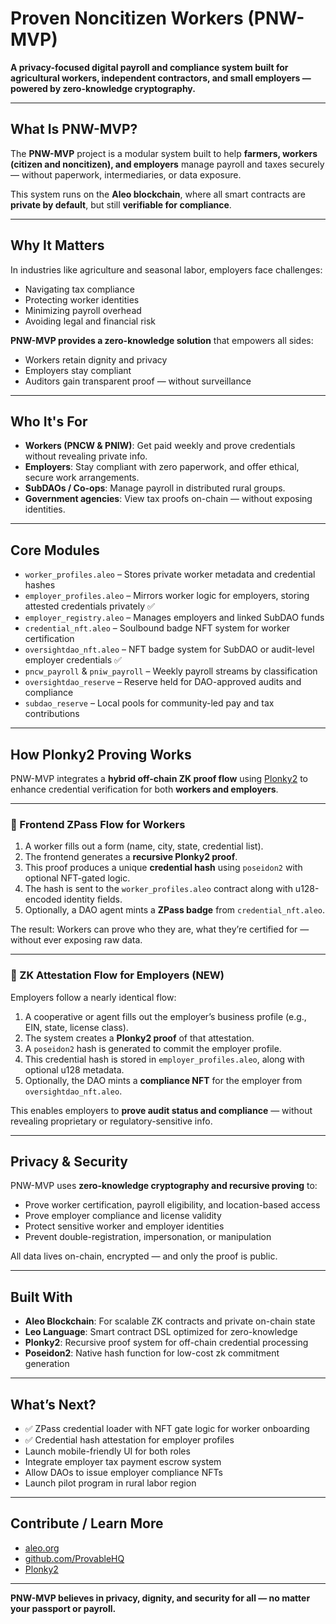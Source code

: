# Proven Noncitizen Workers (PNW-MVP)

**A privacy-focused digital payroll and compliance system built for agricultural workers, independent contractors, and small employers — powered by zero-knowledge cryptography.**

---

## What Is PNW-MVP?

The **PNW-MVP** project is a modular system built to help **farmers, workers (citizen and noncitizen), and employers** manage payroll and taxes securely — without paperwork, intermediaries, or data exposure.

This system runs on the **Aleo blockchain**, where all smart contracts are **private by default**, but still **verifiable for compliance**.

---

## Why It Matters

In industries like agriculture and seasonal labor, employers face challenges:

- Navigating tax compliance
- Protecting worker identities
- Minimizing payroll overhead
- Avoiding legal and financial risk

**PNW-MVP provides a zero-knowledge solution** that empowers all sides:

- Workers retain dignity and privacy
- Employers stay compliant
- Auditors gain transparent proof — without surveillance

---

## Who It's For

- **Workers (PNCW & PNIW)**: Get paid weekly and prove credentials without revealing private info.
- **Employers**: Stay compliant with zero paperwork, and offer ethical, secure work arrangements.
- **SubDAOs / Co-ops**: Manage payroll in distributed rural groups.
- **Government agencies**: View tax proofs on-chain — without exposing identities.

---

## Core Modules

- `worker_profiles.aleo` – Stores private worker metadata and credential hashes
- `employer_profiles.aleo` – Mirrors worker logic for employers, storing attested credentials privately ✅
- `employer_registry.aleo` – Manages employers and linked SubDAO funds
- `credential_nft.aleo` – Soulbound badge NFT system for worker certification
- `oversightdao_nft.aleo` – NFT badge system for SubDAO or audit-level employer credentials ✅
- `pncw_payroll` & `pniw_payroll` – Weekly payroll streams by classification
- `oversightdao_reserve` – Reserve held for DAO-approved audits and compliance
- `subdao_reserve` – Local pools for community-led pay and tax contributions

---

## How Plonky2 Proving Works

PNW-MVP integrates a **hybrid off-chain ZK proof flow** using [Plonky2](https://github.com/mir-protocol/plonky2) to enhance credential verification for both **workers and employers**.

---

### 🔧 Frontend ZPass Flow for Workers

1. A worker fills out a form (name, city, state, credential list).
2. The frontend generates a **recursive Plonky2 proof**.
3. This proof produces a unique **credential hash** using `poseidon2` with optional NFT-gated logic.
4. The hash is sent to the `worker_profiles.aleo` contract along with u128-encoded identity fields.
5. Optionally, a DAO agent mints a **ZPass badge** from `credential_nft.aleo`.

The result: Workers can prove who they are, what they’re certified for — without ever exposing raw data.

---

### 🏢 ZK Attestation Flow for Employers (NEW)

Employers follow a nearly identical flow:

1. A cooperative or agent fills out the employer’s business profile (e.g., EIN, state, license class).
2. The system creates a **Plonky2 proof** of that attestation.
3. A `poseidon2` hash is generated to commit the employer profile.
4. This credential hash is stored in `employer_profiles.aleo`, along with optional u128 metadata.
5. Optionally, the DAO mints a **compliance NFT** for the employer from `oversightdao_nft.aleo`.

This enables employers to **prove audit status and compliance** — without revealing proprietary or regulatory-sensitive info.

---

## Privacy & Security

PNW-MVP uses **zero-knowledge cryptography and recursive proving** to:

- Prove worker certification, payroll eligibility, and location-based access
- Prove employer compliance and license validity
- Protect sensitive worker and employer identities
- Prevent double-registration, impersonation, or manipulation

All data lives on-chain, encrypted — and only the proof is public.

---

## Built With

- **Aleo Blockchain**: For scalable ZK contracts and private on-chain state
- **Leo Language**: Smart contract DSL optimized for zero-knowledge
- **Plonky2**: Recursive proof system for off-chain credential processing
- **Poseidon2**: Native hash function for low-cost zk commitment generation

---

## What’s Next?

- ✅ ZPass credential loader with NFT gate logic for worker onboarding
- ✅ Credential hash attestation for employer profiles
- Launch mobile-friendly UI for both roles
- Integrate employer tax payment escrow system
- Allow DAOs to issue employer compliance NFTs
- Launch pilot program in rural labor region

---

## Contribute / Learn More

- [aleo.org](https://aleo.org)
- [github.com/ProvableHQ](https://github.com/ProvableHQ)
- [Plonky2](https://github.com/mir-protocol/plonky2)

---

**PNW-MVP believes in privacy, dignity, and security for all — no matter your passport or payroll.**
